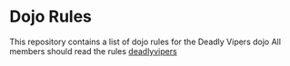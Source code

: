 Dojo Rules
==========

This repository contains a list of dojo rules for the Deadly Vipers dojo
All members should read the rules
[deadlyvipers ](https://github.com/deadlyvipers)
